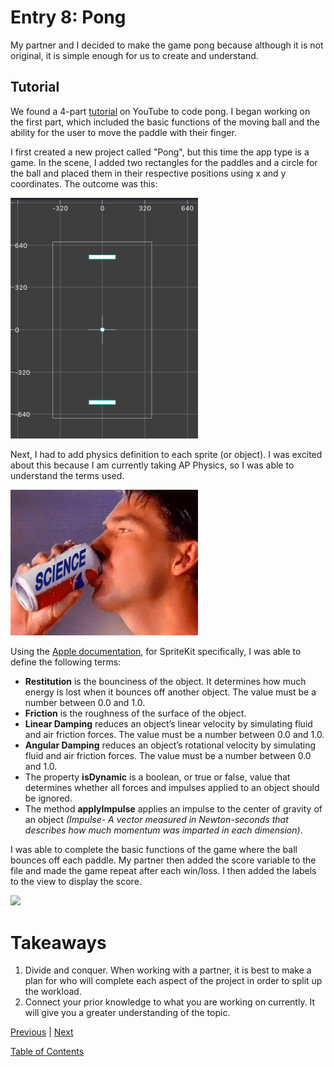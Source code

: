 # Entry 8: Pong

My partner and I decided to make the game pong because although it is not original, it is simple enough for us to create and understand.

## Tutorial

We found a 4-part [tutorial](https://www.youtube.com/watch?v=LdL99CH23E8) on YouTube to code pong. I began working on the first part, which included the basic functions of the moving ball and the ability for the user to move the paddle with their finger.

I first created a new project called "Pong", but this time the app type is a game. In the scene, I added two rectangles for the paddles and a circle for the ball and placed them in their respective positions using x and y coordinates. The outcome was this:

<img src="../images/08-game.png" style="width: 300px;" />

Next, I had to add physics definition to each sprite (or object). I was excited about this because I am currently taking AP Physics, so I was able to understand the terms used.

<img src="../images/08-science.gif" style="width: 300px;" />

Using the [Apple documentation](https://developer.apple.com/documentation/spritekit), for SpriteKit specifically, I was able to define the following terms:

- **Restitution** is the bounciness of the object. It determines how much energy is lost when it bounces off another object. The value must be a number between 0.0 and 1.0.
- **Friction** is the roughness of the surface of the object.
- **Linear Damping** reduces an object’s linear velocity by simulating fluid and air friction forces. The value must be a number between 0.0 and 1.0.
- **Angular Damping** reduces an object’s rotational velocity by simulating fluid and air friction forces. The value must be a number between 0.0 and 1.0.
- The property **isDynamic** is a boolean, or true or false, value that determines whether all forces and impulses applied to an object should be ignored.
- The method **applyImpulse** applies an impulse to the center of gravity of an object _(Impulse- A vector measured in Newton-seconds that describes how much momentum was imparted in each dimension)_.

I was able to complete the basic functions of the game where the ball bounces off each paddle. My partner then added the score variable to the file and made the game repeat after each win/loss. I then added the labels to the view to display the score.

<img src="../images/08-part3.gif" style="width: 300px;" />

# Takeaways

1. Divide and conquer. When working with a partner, it is best to make a plan for who will complete each aspect of the project in order to split up the workload.
2. Connect your prior knowledge to what you are working on currently. It will give you a greater understanding of the topic.

[Previous](entry07-week7.md) | [Next](entry09-week9.md)

[Table of Contents](../README.md)